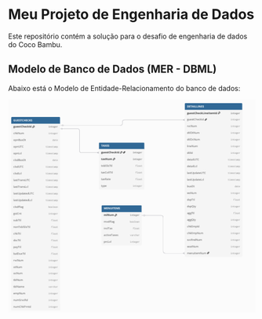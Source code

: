 # Meu Projeto de Engenharia de Dados

Este repositório contém a solução para o desafio de engenharia de dados do Coco Bambu.

## Modelo de Banco de Dados (MER - DBML)

Abaixo está o Modelo de Entidade-Relacionamento do banco de dados:

![Diagrama do Modelo de Entidade-Relacionamento](cb_images/mer.png)
